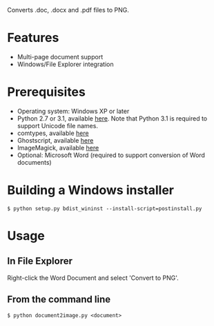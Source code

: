 Converts .doc, .docx and .pdf files to PNG.

Features
========
* Multi-page document support
* Windows/File Explorer integration

Prerequisites
=============
* Operating system: Windows XP or later
* Python 2.7 or 3.1, available [here](http://www.python.org/getit/). Note that Python 3.1 is
  required to support Unicode file names.
* comtypes, available [here](http://sourceforge.net/projects/comtypes/files/comtypes/)
* Ghostscript, available [here](http://www.ghostscript.com/download/gsdnld.html)
* ImageMagick, available [here](http://www.imagemagick.org/script/binary-releases.php#windows)
* Optional: Microsoft Word (required to support conversion of Word documents)

Building a Windows installer
============================
`$ python setup.py bdist_wininst --install-script=postinstall.py`

Usage
=====
In File Explorer
----------------------
Right-click the Word Document and select 'Convert to PNG'.

From the command line
---------------------
`$ python document2image.py <document>`
